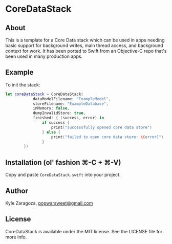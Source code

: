 # CoreDataStack

## About
This is a template for a Core Data stack which can be used in apps needing basic support for background writes, main thread access, and background context for work. It has been ported to Swift from an Objective-C repo that's been used in many production apps.

## Example
To init the stack:
```swift
let coreDataStack = CoreDataStack(
            dataModelFilename: "ExampleModel",
            storeFilename: "ExampleDatabase",
            inMemory: false,
            dumpInvalidStore: true,
            finished: { (success, error) in
                if success {
                    print("successfully opened core data store")
                } else {
                    print("failed to open core data store: \(error)")
                }
        })
```

## Installation (ol' fashion ⌘-C + ⌘-V)
Copy and paste `CoreDataStack.swift` into your project.

## Author
Kyle Zaragoza, popwarsweet@gmail.com

## License
CoreDataStack is available under the MIT license. See the LICENSE file for more info.
